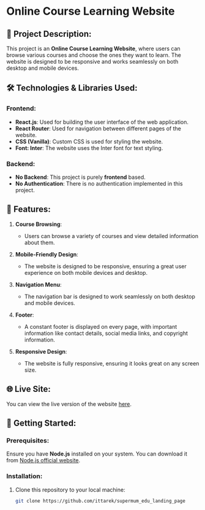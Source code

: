 # Online Course Learning Website

## 📖 Project Description:
This project is an **Online Course Learning Website**, where users can browse various courses and choose the ones they want to learn. The website is designed to be responsive and works seamlessly on both desktop and mobile devices.

## 🛠️ Technologies & Libraries Used:

### Frontend:
- **React.js**: Used for building the user interface of the web application.
- **React Router**: Used for navigation between different pages of the website.
- **CSS (Vanilla)**: Custom CSS is used for styling the website.
- **Font: Inter**: The website uses the Inter font for text styling.

### Backend:
- **No Backend**: This project is purely **frontend** based.
- **No Authentication**: There is no authentication implemented in this project.

## 🎯 Features:

1. **Course Browsing**:
   - Users can browse a variety of courses and view detailed information about them.

2. **Mobile-Friendly Design**:
   - The website is designed to be responsive, ensuring a great user experience on both mobile devices and desktop.

3. **Navigation Menu**:
   - The navigation bar is designed to work seamlessly on both desktop and mobile devices.

4. **Footer**:
   - A constant footer is displayed on every page, with important information like contact details, social media links, and copyright information.

5. **Responsive Design**:
   - The website is fully responsive, ensuring it looks great on any screen size.

## 🌐 Live Site:
You can view the live version of the website [here](https://supermum-edu-landing-page.vercel.app/).

## 🚀 Getting Started:

### Prerequisites:
Ensure you have **Node.js** installed on your system. You can download it from [Node.js official website](https://nodejs.org/).

### Installation:
1. Clone this repository to your local machine:

   ```bash
   git clone https://github.com/ittarek/supermum_edu_landing_page
